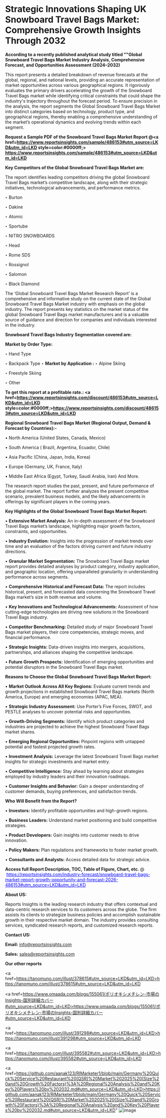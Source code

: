 # Strategic Innovations Shaping UK Snowboard Travel Bags Market: Comprehensive Growth Insights Through 2032

<strong>According to a recently published analytical study titled ""Global Snowboard Travel Bags Market Industry Analysis, Comprehensive Forecast, and Opportunities Assessment (2024–2032)</strong>

This report presents a detailed breakdown of revenue forecasts at the global, regional, and national levels, providing an accurate representation of market opportunities across various geographical regions. It rigorously evaluates the primary drivers accelerating the growth of the Snowboard Travel Bags market while identifying critical constraints that could shape the industry's trajectory throughout the forecast period. To ensure precision in the analysis, the report segments the Global Snowboard Travel Bags Market into distinct categories based on technology, product type, and geographical regions, thereby enabling a comprehensive understanding of the market’s operational dynamics and evolving trends within each segment.

<strong>Request a Sample PDF of the Snowboard Travel Bags Market Report </strong><strong>@<a href=https://www.reportsinsights.com/sample/486153#utm_source=LKD&utm_id=LKD style=color:#0000ff;> https://www.reportsinsights.com/sample/486153#utm_source=LKD&utm_id=LKD</a></strong></font>

<strong>Key Competitors of the Global Snowboard Travel Bags Market are:</strong>

The report identifies leading competitors driving the global Snowboard Travel Bags market’s competitive landscape, along with their strategic initiatives, technological advancements, and performance metrics.

‣ Burton

‣ Dakine

‣ Atomic

‣ Sportube

‣ NITRO SNOWBOARDS

‣ Head

‣ Rome SDS

‣ Rossignol

‣ Salomon

‣ Black Diamond

The ‘Global Snowboard Travel Bags Market Research Report’ is a comprehensive and informative study on the current state of the Global Snowboard Travel Bags Market industry with emphasis on the global industry. The report presents key statistics on the market status of the global Snowboard Travel Bags market manufacturers and is a valuable source of guidance and direction for companies and individuals interested in the industry.

<strong>Snowboard Travel Bags Industry Segmentation covered are:</strong>

<strong>Market by Order Type: </strong>

‣ Hand Type

‣ Backpack Type
‣ 
<strong>Market by Application :</strong>
‣ Alpine Skiing

‣ Freestyle Skiing

‣ Other

<strong>To get this report at a profitable rate.: <a href=https://www.reportsinsights.com/discount/486153#utm_source=LKD&utm_id=LKD style=color:#0000ff;>https://www.reportsinsights.com/discount/486153#utm_source=LKD&utm_id=LKD</a></strong></font>

<strong>Regional Snowboard Travel Bags Market (Regional Output, Demand &amp; Forecast by Countries):-</strong>

• North America (United States, Canada, Mexico)

• South America ( Brazil, Argentina, Ecuador, Chile)

• Asia Pacific (China, Japan, India, Korea)

• Europe (Germany, UK, France, Italy)

• Middle East Africa (Egypt, Turkey, Saudi Arabia, Iran) And More.

The research report studies the past, present, and future performance of the global market. The report further analyzes the present competitive scenario, prevalent business models, and the likely advancements in offerings by significant players in the coming years.

<strong>Key Highlights of the Global Snowboard Travel Bags Market Report:</strong>

• <strong>Extensive Market Analysis:</strong> An in-depth assessment of the Snowboard Travel Bags market’s landscape, highlighting major growth factors, constraints, and opportunities.

• <strong>Industry Evolution:</strong> Insights into the progression of market trends over time and an evaluation of the factors driving current and future industry directions.

• <strong>Granular Market Segmentation:</strong> The Snowboard Travel Bags market report provides detailed analyses by product category, industry application, and geographic location, offering unparalleled granularity in understanding performance across segments.

• <strong>Comprehensive Historical and Forecast Data:</strong> The report includes historical, present, and forecasted data concerning the Snowboard Travel Bags market’s size in both revenue and volume.

• <strong>Key Innovations and Technological Advancements:</strong> Assessment of how cutting-edge technologies are driving new solutions in the Snowboard Travel Bags industry.

• <strong>Competitor Benchmarking:</strong> Detailed study of major Snowboard Travel Bags market players, their core competencies, strategic moves, and financial performance.

• <strong>Strategic Insights:</strong> Data-driven insights into mergers, acquisitions, partnerships, and alliances shaping the competitive landscape.

• <strong>Future Growth Prospects:</strong> Identification of emerging opportunities and potential disruptors in the Snowboard Travel Bags market.

<strong>Reasons to Choose the Global Snowboard Travel Bags Market Report:</strong>

• <strong>Market Outlook Across All Key Regions:</strong> Evaluate current trends and growth projections in established Snowboard Travel Bags markets (North America, Europe) and emerging economies (APAC, MEA).

• <strong>Strategic Industry Assessment:</strong> Use Porter’s Five Forces, SWOT, and PESTLE analyses to uncover potential risks and opportunities.

• <strong>Growth-Driving Segments:</strong> Identify which product categories and industries are projected to achieve the highest Snowboard Travel Bags market shares.

• <strong>Emerging Regional Opportunities:</strong> Pinpoint regions with untapped potential and fastest projected growth rates.

• <strong>Investment Analysis:</strong> Leverage the latest Snowboard Travel Bags market insights for strategic investments and market entry.

• <strong>Competitive Intelligence:</strong> Stay ahead by learning about strategies employed by industry leaders and their innovation roadmaps.

• <strong>Customer Insights and Behavior:</strong> Gain a deeper understanding of customer demands, buying preferences, and satisfaction trends.

<strong>Who Will Benefit from the Report?</strong>

• <strong>Investors:</strong> Identify profitable opportunities and high-growth regions.

• <strong>Business Leaders:</strong> Understand market positioning and build competitive strategies.

• <strong>Product Developers:</strong> Gain insights into customer needs to drive innovation.

• <strong>Policy Makers:</strong> Plan regulations and frameworks to foster market growth.

• <strong>Consultants and Analysts:</strong> Access detailed data for strategic advice.
</ul>
<strong>Access full Report Description, TOC, Table of Figure, Chart, etc. </strong>@  <a href=https://reportsinsights.com/industry-forecast/snowboard-travel-bags-market-report-growth-opportunity-and-forecast-2026-486153#utm_source=LKD&utm_id=LKD style=color:#0000ff;>https://reportsinsights.com/industry-forecast/snowboard-travel-bags-market-report-growth-opportunity-and-forecast-2026-486153#utm_source=LKD&utm_id=LKD</a></font>

<strong><strong>About US</strong>:</strong>

Reports Insights is the leading research industry that offers contextual and data-centric research services to its customers across the globe. The firm assists its clients to strategize business policies and accomplish sustainable growth in their respective market domain. The industry provides consulting services, syndicated research reports, and customized research reports.

<strong>Contact US:</strong>

<p class=""""><b>Email:</b> <a href=mailto:info@reportsinsights.com>info@reportsinsights.com</a></p>
<p class=""""><b>Sales:</b> <a href=mailto:sales@reportsinsights.com>sales@reportsinsights.com</a></p>

<strong>Our other reports</strong>

<a href=https://tanomuno.com/illust/378615#utm_source=LKD&utm_id=LKD>https://tanomuno.com/illust/378615#utm_source=LKD&utm_id=LKD</a>

<a href=https://www.omaada.com/blogs/155061/ポリオキシメチレン-市場のInsights-国別詳細カバー#utm_source=LKD&utm_id=LKD>https://www.omaada.com/blogs/155061/ポリオキシメチレン-市場のInsights-国別詳細カバー#utm_source=LKD&utm_id=LKD</a>

<a href=https://tanomuno.com/illust/391298#utm_source=LKD&utm_id=LKD>https://tanomuno.com/illust/391298#utm_source=LKD&utm_id=LKD</a>

<a href=https://tanomuno.com/illust/395582#utm_source=LKD&utm_id=LKD>https://tanomuno.com/illust/395582#utm_source=LKD&utm_id=LKD</a>

<a href=https://github.com/aanak123/RIMarketer1/blob/main/Germany%20Quick%20Service%20Restaurant%20(QSR)%20Market%202025%20(Size%20and%20Growth%20Factors)%3A%20Regional%20Analysis%20and%20Key%20Players%20by%202032.md#utm_source=LKD&utm_id=LKD>https://github.com/aanak123/RIMarketer1/blob/main/Germany%20Quick%20Service%20Restaurant%20(QSR)%20Market%202025%20(Size%20and%20Growth%20Factors)%3A%20Regional%20Analysis%20and%20Key%20Players%20by%202032.md#utm_source=LKD&utm_id=LKD</a>"
![image](https://github.com/user-attachments/assets/525e509d-e7a3-4fa1-ae44-465c935ca772)
